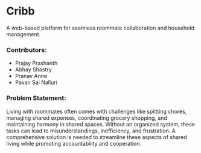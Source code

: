 # Cribb
A web-based platform for seamless roommate collaboration and household management.

### Contributors:
- Prajay Prashanth
- Abhay Shastry
- Pranav Anne
- Pavan Sai Nalluri

### Problem Statement:
Living with roommates often comes with challenges like splitting chores, managing shared expenses, coordinating grocery shopping, and maintaining harmony in shared spaces. Without an organized system, these tasks can lead to misunderstandings, inefficiency, and frustration. A comprehensive solution is needed to streamline these aspects of shared living while promoting accountability and cooperation.
